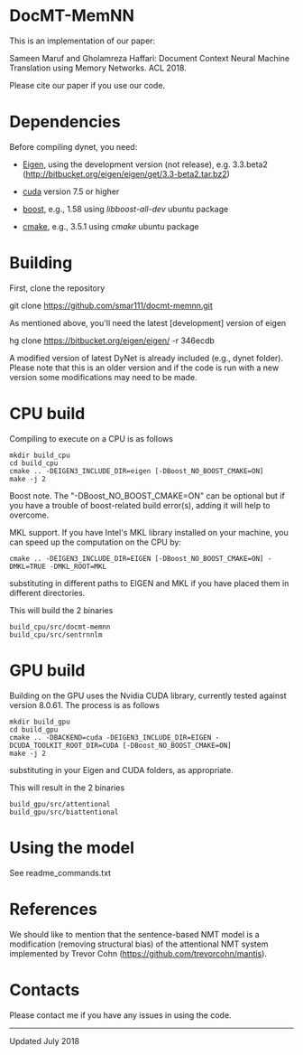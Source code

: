 # DocMT-MemNN

This is an implementation of our paper:

Sameen Maruf and Gholamreza Haffari: Document Context Neural Machine Translation using Memory Networks. ACL 2018.

Please cite our paper if you use our code.

# Dependencies

Before compiling dynet, you need:

 * [Eigen](https://bitbucket.org/eigen/eigen), using the development version (not release), e.g. 3.3.beta2 (http://bitbucket.org/eigen/eigen/get/3.3-beta2.tar.bz2)

 * [cuda](https://developer.nvidia.com/cuda-toolkit) version 7.5 or higher

 * [boost](http://www.boost.org/), e.g., 1.58 using *libboost-all-dev* ubuntu package

 * [cmake](https://cmake.org/), e.g., 3.5.1 using *cmake* ubuntu package

# Building

First, clone the repository

git clone https://github.com/smar111/docmt-memnn.git

As mentioned above, you'll need the latest [development] version of eigen

hg clone https://bitbucket.org/eigen/eigen/ -r 346ecdb

A modified version of latest DyNet is already included (e.g., dynet folder). Please note that this is an older version and if the code is run with a new version some modifications may need to be made.

# CPU build

Compiling to execute on a CPU is as follows

    mkdir build_cpu
    cd build_cpu
    cmake .. -DEIGEN3_INCLUDE_DIR=eigen [-DBoost_NO_BOOST_CMAKE=ON]
    make -j 2

Boost note. The "-DBoost_NO_BOOST_CMAKE=ON" can be optional but if you have a trouble of boost-related build error(s), adding it will help to overcome. 

MKL support. If you have Intel's MKL library installed on your machine, you can speed up the computation on the CPU by:

    cmake .. -DEIGEN3_INCLUDE_DIR=EIGEN [-DBoost_NO_BOOST_CMAKE=ON] -DMKL=TRUE -DMKL_ROOT=MKL

substituting in different paths to EIGEN and MKL if you have placed them in different directories. 

This will build the 2 binaries
    
    build_cpu/src/docmt-memnn
    build_cpu/src/sentrnnlm

# GPU build

Building on the GPU uses the Nvidia CUDA library, currently tested against version 8.0.61.
The process is as follows

    mkdir build_gpu
    cd build_gpu
    cmake .. -DBACKEND=cuda -DEIGEN3_INCLUDE_DIR=EIGEN -DCUDA_TOOLKIT_ROOT_DIR=CUDA [-DBoost_NO_BOOST_CMAKE=ON]
    make -j 2

substituting in your Eigen and CUDA folders, as appropriate.

This will result in the 2 binaries

    build_gpu/src/attentional
    build_gpu/src/biattentional

# Using the model

See readme_commands.txt

# References

We should like to mention that the sentence-based NMT model is a modification (removing structural bias) of the attentional NMT system implemented by Trevor Cohn (https://github.com/trevorcohn/mantis). 

# Contacts

Please contact me if you have any issues in using the code.

---
Updated July 2018
